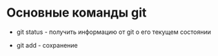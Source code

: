# Основные команды git

* git status - получить информацию от git  о его текущем состоянии

* git add - сохранение